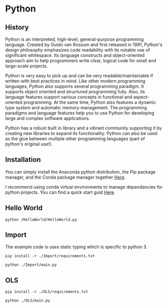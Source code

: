 # Python

## History

Python is an interpreted, high-level, general-purpose programming language. Created by Guido van Rossum and first released in 1991, Python's design philosophy emphasizes code readability with its notable use of significant whitespace. Its language constructs and object-oriented approach aim to help programmers write clear, logical code for small and large-scale projects.

Python is very easy to pick up and can be very readable/maintainable if written with best practices in mind. Like other modern programming languages, Python also supports several programming paradigm. It supports object oriented and structured programming fully. Also, its language features support various concepts in functional and aspect-oriented programming. At the same time, Python also features a dynamic type system and automatic memory management. The programming paradigms and language features help you to use Python for developing large and complex software applications.

Python has a robust built in library and a vibrant community supporting it by creating new libraries to expand its functionality. Python can also be used as the glue between multiple other programming languages (part of python's original use!).

## Installation

You can simply install the Anaconda python distribution, the Pip package manager, and the Conda package manager together [Here](https://www.anaconda.com/download/#macos).

I recommend using conda virtual environments to manage dependancies for python projects. You can find a quick start guid [Here](../Environments/Conda/README.md).

## Hello World

```
python /HelloWorld/HelloWorld.py
```

## Import

The example code is uses static typing which is specific to python 3.

```
pip install -r ./Import/requirements.txt
```

```
python ./Import/main.py
```

## OLS

```
pip install -r ./OLS/requirements.txt
```

```
python ./OLS/main.py
```

